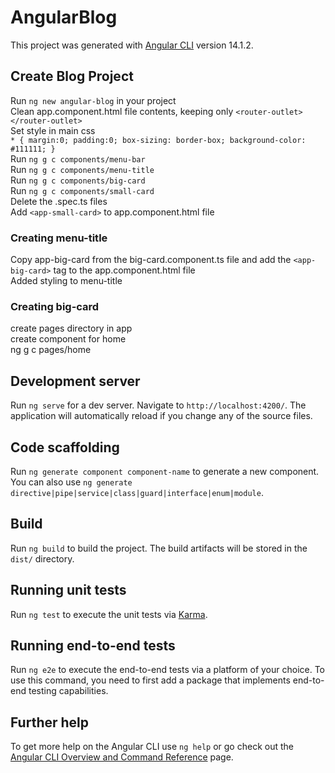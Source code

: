 # AngularBlog

This project was generated with [Angular CLI](https://github.com/angular/angular-cli) version 14.1.2.

## Create Blog Project
  Run `ng new angular-blog` in your project<br />
  Clean app.component.html file contents, keeping only `<router-outlet></router-outlet>`<br />
  Set style in main css<br />
  `* {
    margin:0;
    padding:0;
    box-sizing: border-box;
    background-color: #111111;
  }`
  <br />
  Run `ng g c components/menu-bar`<br />
  Run `ng g c components/menu-title`<br />
  Run `ng g c components/big-card`<br />
  Run `ng g c components/small-card`<br />
  Delete the .spec.ts files<br />
  Add `<app-small-card>` to app.component.html file

### Creating menu-title
  Copy app-big-card from the big-card.component.ts file and add the `<app-big-card>` tag to the app.component.html file<br />
  Added styling to menu-title
### Creating big-card
  create pages directory in app<br />
  create component for home<br />
  ng g c pages/home

## Development server

Run `ng serve` for a dev server. Navigate to `http://localhost:4200/`. The application will automatically reload if you change any of the source files.

## Code scaffolding

Run `ng generate component component-name` to generate a new component. You can also use `ng generate directive|pipe|service|class|guard|interface|enum|module`.

## Build

Run `ng build` to build the project. The build artifacts will be stored in the `dist/` directory.

## Running unit tests

Run `ng test` to execute the unit tests via [Karma](https://karma-runner.github.io).

## Running end-to-end tests

Run `ng e2e` to execute the end-to-end tests via a platform of your choice. To use this command, you need to first add a package that implements end-to-end testing capabilities.

## Further help

To get more help on the Angular CLI use `ng help` or go check out the [Angular CLI Overview and Command Reference](https://angular.io/cli) page.
